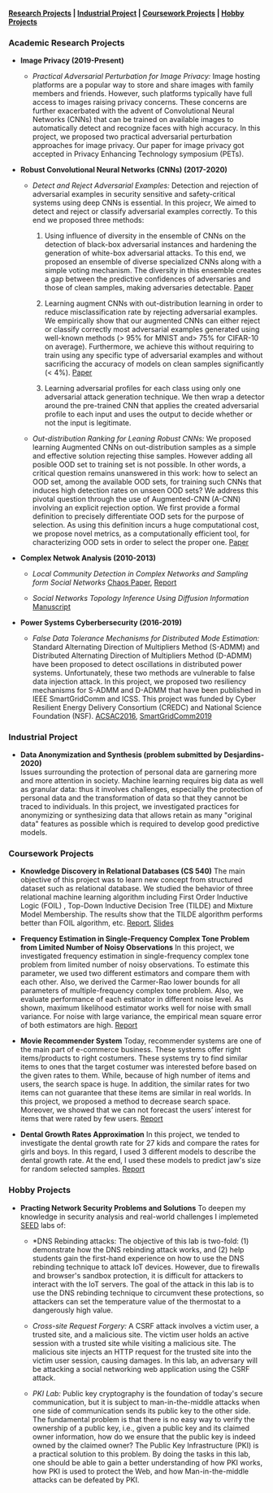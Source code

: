 
#### [Research Projects](#academic-research-projects) | [Industrial Project](#industrial-project) | [Coursework Projects](#coursework-projects) | [Hobby Projects](#hobby-projects)

### Academic Research Projects

* **Image Privacy (2019-Present)** 
   - *Practical Adversarial Perturbation for Image Privacy:* Image hosting platforms are a popular way to store and share images with family members and friends. 
However, such platforms typically have full access to images raising privacy concerns.
These concerns are further exacerbated with the advent of Convolutional Neural Networks (CNNs) that can be trained on available images to automatically detect and recognize faces with high accuracy.
In this project, we  proposed two practical adversarial perturbation approaches for image privacy. Our paper for image privacy got accepted in Privacy Enhancing Technology symposium (PETs).

* **Robust Convolutional Neural Networks (CNNs) (2017-2020)**
   
   - *Detect and Reject Adversarial Examples:* Detection and rejection of adversarial examples in security sensitive and safety-critical systems using deep CNNs is essential. In this projecr, We aimed to detect and reject or classify adversarial examples correctly. To this end we proposed three methods:
   
  
      1. Using influence of diversity in the ensemble of CNNs on the detection of black-box adversarial instances and hardening the generation of white-box adversarial attacks. To this end, we proposed an ensemble of diverse specialized CNNs along with a simple voting mechanism. The diversity in this ensemble creates a gap between the predictive confidences of adversaries and those of clean samples, making adversaries detectable. [Paper](https://arxiv.org/pdf/2005.08321)
      
      2. Learning augment CNNs with out-distribution learning in order to reduce misclassification rate by rejecting adversarial examples. We empirically show that our augmented CNNs can either reject or classify correctly most adversarial examples generated using well-known methods (> 95% for MNIST and> 75% for CIFAR-10 on average). Furthermore, we achieve this without requiring to train using any specific type of adversarial examples and without sacrificing the accuracy of models on clean samples significantly (< 4%). [Paper](https://arxiv.org/pdf/1804.08794)
      
      3.  Learning adversarial profiles for each class using only one adversarial attack generation technique. We then wrap a detector around the pre-trained CNN that applies the created adversarial profile to each input and uses the output to decide whether or not the input is legitimate.
     
   
   - *Out-distribution Ranking for Leaning Robust CNNs:*  We proposed  learning Augmented CNNs on out-distribution samples as a simple and effective solution rejecting thise samples. However adding all posible OOD set to training set is not possible. In other words, a critical question remains unanswered in this work: how to select an OOD set, among the available OOD sets, for training such CNNs that induces high detection rates on unseen OOD sets? We address this pivotal question through the use of Augmented-CNN (A-CNN) involving an explicit rejection option. We first provide a formal definition to precisely differentiate OOD sets for the purpose of selection. As using this definition incurs a huge computational cost, we propose novel metrics, as a computationally efficient tool, for characterizing OOD sets in order to select the proper one. [Paper](https://arxiv.org/pdf/1910.08650)


* **Complex Netwok Analysis (2010-2013)**

  - *Local Community Detection  in Complex Networks and Sampling form Social Networks*   [Chaos Paper](http://coinlab.ut.ac.ir/documents/17321997/30927624/Sampling%20from%20Complex%20Networks%20with%20High%20Community%20Structures.pdf), [Report](./projects/ArezooRajabi.LCD-RW.pdf)
  
  - *Social Networks Topology Inference Using Diffusion Information*  [Manuscript](https://arxiv.org/pdf/1706.00941)

* **Power Systems Cyberbersecurity (2016-2019)** 

   - *False Data Tolerance Mechanisms for Distributed Mode Estimation:* Standard Alternating Direction of Multipliers Method (S-ADMM) and Distributed Alternating Direction of Multipliers Method (D-ADMM)  have been proposed to detect  oscillations in distributed power systems. Unfortunately, these two methods are vulnerable to false data injection attack. In this project, we proposed  two resiliency mechanisms for S-ADMM and D-ADMM that have been published in IEEE SmartGridComm and ICSS. This project was funded by Cyber Resilient Energy Delivery Consortium (CREDC) and National Science Foundation (NSF). [ACSAC2016](https://www.acsac.org/2016/program/files/03-Resilient%20Algorithm%20for%20Power%20System%20Mode%20Estimation%20using%20Synchrophasors-A-Rajabi.pdf), [SmartGridComm2019](https://ieeexplore.ieee.org/abstract/document/8909709)


### Industrial Project

* **Data Anonymization and Synthesis (problem submitted by Desjardins- 2020)** \
Issues surrounding the protection of personal data are garnering more and more attention in society. Machine learning requires big data as well as granular data: thus it involves challenges, especially the protection of personal data and the transformation of data so that they cannot be traced to individuals. In this project, we investigated  practices for anonymizing or synthesizing data that allows retain as many "original data" features as possible  which is required to develop good predictive models. 




### Coursework Projects

* **Knowledge Discovery in Relational Databases (CS 540)** The main objective of this project was to learn new concept from structured dataset such as relational database. We studied the behavior of three relational machine learning algorithm including First Order Inductive Logic (FOIL) , Top-Down Inductive Decision Tree (TILDE) and Mixture Model Membership. The results show that the TILDE algorithm performs better than FOIL algorithm, etc. [Report](./projects/ProjectProposalCS540.pdf), [Slides](./projects/CS540Presentation.pdf)

* **Frequency Estimation in Single-Frequency Complex Tone Problem from Limited Number of Noisy Observations** In this project, we investigated frequency estimation in single-frequency complex tone problem from limited number of noisy observations. To estimate this parameter, we used two different estimators and compare them with each other. Also, we derived the Carmer-Rao lower bounds for all parameters of multiple-frequency complex tone problem. Also, we evaluate performance of each estimator in different noise level. As shown, maximum likelihood estimator works well for noise with small variance. For noise with large variance, the empirical mean square error of both estimators are high. [Report](./projects/Frequency_Estimation.pdf)

* **Movie Recommender System** Today, recommender systems are one of the main part of e-commerce business. These systems offer right items/products to right costumers. These systems try to find similar items to ones that the target costumer was interested before based on the given rates to them. While, because of high number of items and users, the search space is huge. In addition, the similar rates for two items can not guarantee that these items are similar in real worlds. In this project, we proposed a method to decrease search space. Moreover, we showed that we can not forecast the users’ interest for items that were rated by few users. [Report](projects/RecommenderSystem.pdf)

* **Dental Growth Rates Approximation** In this project, we tended to investigate the dental growth rate for 27 kids and compare the rates for girls and boys. In this regard, I used 3 different models to describe the dental growth rate. At the end, I used these models to predict jaw's size for random selected samples. [Report](projects/DentalGrowth.pdf)



### Hobby Projects

* **Practing Network Security Problems and Solutions** To deepen my knowledge in security analysis and real-world challenges I implemeted [SEED](https://seedsecuritylabs.org/Labs_16.04/Networking/) labs of:
   - *DNS Rebinding attacks: The objective of this lab is two-fold: (1) demonstrate how the DNS rebinding attack works, and (2) help students gain the first-hand experience on how to use the DNS rebinding technique to attack IoT devices.  However, due to firewalls and browser's sandbox protection, it is difficult for attackers to interact with the IoT servers. The goal of the attack in this lab is to use the DNS rebinding technique to circumvent these protections, so attackers can set the temperature value of the thermostat to a dangerously high value. 
   - *Cross-site Request Forgery:*  A CSRF attack involves a victim user, a trusted site, and a malicious site. The victim user holds an active session with a trusted site while visiting a malicious site. The malicious site injects an HTTP request for the trusted site into the victim user session, causing damages.
In this lab, an adversary will be attacking a social networking web application using the CSRF attack.

   - *PKI Lab:* Public key cryptography is the foundation of today's secure communication, but it is subject to man-in-the-middle attacks when one side of communication sends its public key to the other side. The fundamental problem is that there is no easy way to verify the ownership of a public key, i.e., given a public key and its claimed owner information, how do we ensure that the public key is indeed owned by the claimed owner? The Public Key Infrastructure (PKI) is a practical solution to this problem. By doing the tasks in this lab, one should be able to gain a better understanding of how PKI works, how PKI is used to protect the Web, and how Man-in-the-middle attacks can be defeated by PKI. 



